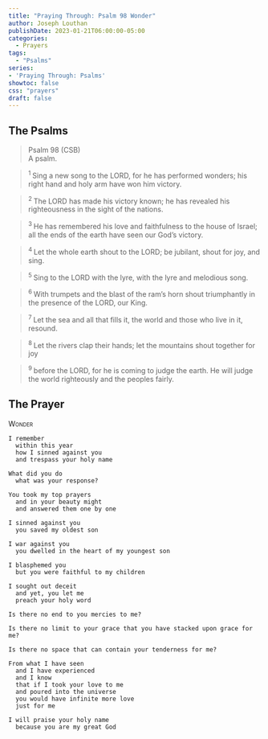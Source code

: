 ```yaml
---
title: "Praying Through: Psalm 98 Wonder"
author: Joseph Louthan
publishDate: 2023-01-21T06:00:00-05:00
categories:
  - Prayers
tags:
  - "Psalms"
series:
- 'Praying Through: Psalms'
showtoc: false
css: "prayers"
draft: false
---
```

## The Psalms

>Psalm 98 (CSB)  
> A psalm. 

><sup> 1  </sup>Sing a new song to the LORD, for he has performed wonders; his right hand and holy arm have won him victory. 

><sup> 2  </sup>The LORD has made his victory known; he has revealed his righteousness in the sight of the nations. 

><sup> 3  </sup>He has remembered his love and faithfulness to the house of Israel; all the ends of the earth have seen our God’s victory. 

><sup> 4  </sup>Let the whole earth shout to the LORD; be jubilant, shout for joy, and sing. 

><sup> 5  </sup>Sing to the LORD with the lyre, with the lyre and melodious song. 

><sup> 6  </sup>With trumpets and the blast of the ram’s horn shout triumphantly in the presence of the LORD, our King. 

><sup> 7  </sup>Let the sea and all that fills it, the world and those who live in it, resound. 

><sup> 8  </sup>Let the rivers clap their hands; let the mountains shout together for joy 

><sup> 9  </sup>before the LORD, for he is coming to judge the earth. He will judge the world righteously and the peoples fairly.

## The Prayer

<div style="font-variant: small-caps;">
Wonder
</div>

```text
I remember
  within this year
  how I sinned against you
  and trespass your holy name

What did you do
  what was your response?

You took my top prayers
  and in your beauty might
  and answered them one by one

I sinned against you
  you saved my oldest son

I war against you
  you dwelled in the heart of my youngest son

I blasphemed you
  but you were faithful to my children

I sought out deceit 
  and yet, you let me
  preach your holy word

Is there no end to you mercies to me?

Is there no limit to your grace that you have stacked upon grace for me?

Is there no space that can contain your tenderness for me?

From what I have seen
  and I have experienced
  and I know
  that if I took your love to me
  and poured into the universe
  you would have infinite more love
  just for me

I will praise your holy name
  because you are my great God
```
